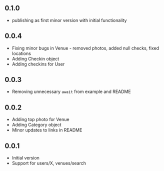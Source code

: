 ## 0.1.0
- publishing as first minor version with initial functionality

## 0.0.4
- Fixing minor bugs in Venue - removed photos, added null checks, fixed locations
- Adding Checkin object
- Adding checkins for User

## 0.0.3
- Removing unnecessary `await` from example and README

## 0.0.2
- Adding top photo for Venue
- Adding Category object
- Minor updates to links in README

## 0.0.1
- Initial version
- Support for users/X, venues/search
